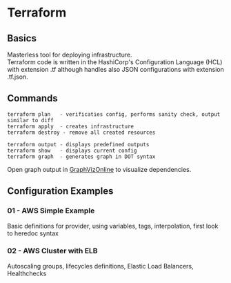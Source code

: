 # Terraform 
## Basics
Masterless tool for deploying infrastructure. <br>
Terraform code is written in the HashiCorp's Configuration Language (HCL) with extension .tf although handles also JSON configurations with extension .tf.json. 

## Commands
```
terraform plan   - verificaties config, performs sanity check, output similar to diff
terraform apply  - creates infrastructure
terraform destroy - remove all created resources

terraform output - displays predefined outputs
terraform show   - displays current config
terraform graph  - generates graph in DOT syntax 
```
Open graph output in [GraphVizOnline](http://dreampuf.github.io/GraphvizOnline/) to visualize dependencies.
## Configuration Examples

### 01 - AWS Simple Example
Basic definitions for provider, using variables, tags, interpolation, first look to heredoc syntax
  
### 02 - AWS Cluster with ELB
Autoscaling groups, lifecycles definitions, Elastic Load Balancers, Healthchecks


